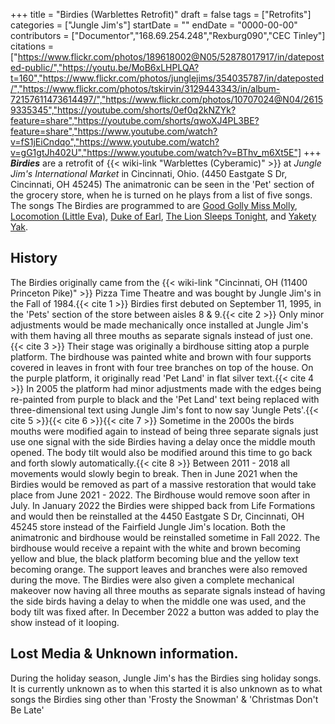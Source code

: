 +++
title = "Birdies (Warblettes Retrofit)"
draft = false
tags = ["Retrofits"]
categories = ["Jungle Jim's"]
startDate = ""
endDate = "0000-00-00"
contributors = ["Documentor","168.69.254.248","Rexburg090","CEC Tinley"]
citations = ["https://www.flickr.com/photos/189618002@N05/52878017917/in/dateposted-public/","https://youtu.be/MoB6xLHPLQA?t=160","https://www.flickr.com/photos/junglejims/354035787/in/dateposted/","https://www.flickr.com/photos/tskirvin/3129443343/in/album-72157611473614497/","https://www.flickr.com/photos/10707024@N04/26159335345","https://youtube.com/shorts/0ef0q2kNZYk?feature=share","https://youtube.com/shorts/qwoXJ4PL3BE?feature=share","https://www.youtube.com/watch?v=fS1jEiCndqo","https://www.youtube.com/watch?v=gG1gtJh402U","https://www.youtube.com/watch?v=BThv_m6Xt5E"]
+++
***Birdies*** are a retrofit of {{< wiki-link "Warblettes (Cyberamic)" >}} at *Jungle Jim's International Market* in Cincinnati, Ohio. (4450 Eastgate S Dr, Cincinnati, OH 45245)
The animatronic can be seen in the 'Pet' section of the grocery store, when he is turned on he plays from a list of five songs. The songs The Birdies are programmed to are [Good Golly Miss Molly](https://en.wikipedia.org/wiki/Good_Golly,_Miss_Molly), [Locomotion (Little Eva)](https://en.wikipedia.org/wiki/The_Loco-Motion), [Duke of Earl](https://en.wikipedia.org/wiki/Duke_of_Earl), [The Lion Sleeps Tonight](https://en.wikipedia.org/wiki/The_Lion_Sleeps_Tonight), and [Yakety Yak](https://en.wikipedia.org/wiki/Yakety_Yak).

## History

The Birdies originally came from the {{< wiki-link "Cincinnati, OH (11400 Princeton Pike)" >}} Pizza Time Theatre and was bought by Jungle Jim's in the Fall of 1984.{{< cite 1 >}} Birdies first debuted on September 11, 1995, in the 'Pets' section of the store between aisles 8 & 9.{{< cite 2 >}} Only minor adjustments would be made mechanically once installed at Jungle Jim's with them having all three mouths as separate signals instead of just one.{{< cite 3 >}} Their stage was originally a birdhouse sitting atop a purple platform. The birdhouse was painted white and brown with four supports covered in leaves in front with four tree branches on top of the house. On the purple platform, it originally read 'Pet Land' in flat silver text.{{< cite 4 >}}
In 2005 the platform had minor adjustments made with the edges being re-painted from purple to black and the 'Pet Land' text being replaced with three-dimensional text using Jungle Jim's font to now say 'Jungle Pets'.{{< cite 5 >}}{{< cite 6 >}}{{< cite 7 >}} Sometime in the 2000s the birds mouths were modified again to instead of being three separate signals just use one signal with the side Birdies having a delay once the middle mouth opened. The body tilt would also be modified around this time to go back and forth slowly automatically.{{< cite 8 >}} Between 2011 - 2018 all movements would slowly begin to break.
Then in June 2021 when the Birdies would be removed as part of a massive restoration that would take place from June 2021 - 2022. The Birdhouse would remove soon after in July. In January 2022 the Birdies were shipped back from Life Formations and would then be reinstalled at the 4450 Eastgate S Dr, Cincinnati, OH 45245 store instead of the Fairfield Jungle Jim's location. Both the animatronic and birdhouse would be reinstalled sometime in Fall 2022. The birdhouse would receive a repaint with the white and brown becoming yellow and blue, the black platform becoming blue and the yellow text becoming orange. The support leaves and branches were also removed during the move. The Birdies were also given a complete mechanical makeover now having all three mouths as separate signals instead of having the side birds having a delay to when the middle one was used, and the body tilt was fixed after. In December 2022 a button was added to play the show instead of it looping.

## Lost Media & Unknown information.

During the holiday season, Jungle Jim's has the Birdies sing holiday songs. It is currently unknown as to when this started it is also unknown as to what songs the Birdies sing other than 'Frosty the Snowman' & 'Christmas Don't Be Late'
